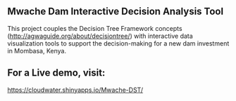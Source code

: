 

## Mwache Dam Interactive Decision Analysis Tool

This project couples the Decision Tree Framework concepts (http://agwaguide.org/about/decisiontree/) with interactive data visualization tools to support the decision-making for a new dam investment in Mombasa, Kenya. 

## For a Live demo, visit:
https://cloudwater.shinyapps.io/Mwache-DST/
